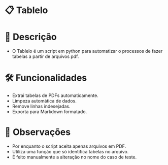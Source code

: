 # 📋 Tablelo 

# 📌 Descrição
 - O Tablelo é um script em python para automatizar o processos de fazer tabelas a partir de arquivos pdf. 

# 🛠 Funcionalidades
 - Extrai tabelas de PDFs automaticamente.
 - Limpeza automática de dados.
 - Remove linhas indesejadas.
 - Exporta para Markdown formatado.

# 🛑 Observações
 - Por enquanto o script aceita apenas arquivos em PDF.
 - Utiliza uma função que só identifica tabelas no arquivo.
 - É feito manualmente a alteração no nome do caso de teste.
